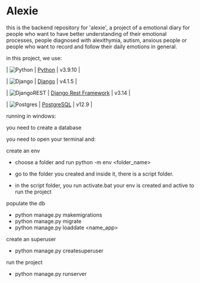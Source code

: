 # Alexie

this is the backend repository for 'alexie', a project of a emotional diary for people  who want to have better understanding of their emotional processes, people diagnosed with alexithymia, autism, anxious people or people who want to record and follow their daily emotions in general.

in this project, we use:

| ![Python](    https://img.shields.io/badge/Python-14354C?style=for-the-badge&logo=python&logoColor=whit)       | [Python](https://www.python.org/)       | v3.9.10 |

| ![Django](https://img.shields.io/badge/Django-092E20?style=for-the-badge&logo=django&logoColor=white)   | [Django](https://www.djangoproject.com/)        | v4.1.5     |

| ![DjangoREST](https://img.shields.io/badge/DJANGO-REST-ff1709?style=for-the-badge&logo=django&logoColor=white&color=ff1709&labelColor=gray)   | [Django Rest Framework](https://www.django-rest-framework.org/)        | v3.14      |

| ![Postgres](https://img.shields.io/badge/PostgreSQL-316192?style=for-the-badge&logo=postgresql&logoColor=white)   | [PostgreSQL](https://www.postgresql.org/)       | v12.9      |

running in windows:

you need to create a database
 
you need to open your terminal and:

create an env
  - choose a folder and run
    python -m env <folder_name>
    
  - go to the folder you created and inside it, there is a script folder.
  - in the script folder, you run 
    activate.bat
your env is created and active to run the project

populate the db
  - python manage.py makemigrations
  - python manage.py migrate
  - python manage.py loaddate <name_app>

create an superuser
  - python manage.py createsuperuser

run the project
  - python manage.py runserver

    
